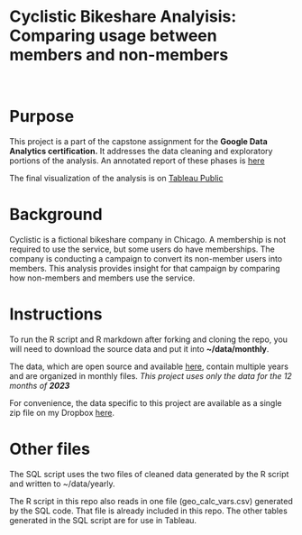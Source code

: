 Cyclistic Bikeshare Analyisis:<br>Comparing usage between members and non-members
===
<br>

# Purpose

This project is a part of the capstone assignment for the **Google Data Analytics certification.**  It addresses the data cleaning and exploratory portions of the analysis.  An annotated report of these phases is [here](https://briancox-c.github.io/cyclistic)

The final visualization of the analysis is on [Tableau Public](https://public.tableau.com/views/CyclisticStory_17111282404990/Cyclistic?:language=en-US&:sid=&:display_count=n&:origin=viz_share_link)

# Background

Cyclistic is a fictional bikeshare company in Chicago.  A membership is not required to use the service, but some users do have memberships.  The company is conducting a campaign to convert its non-member users into members.  This analysis provides insight for that campaign by comparing how non-members and members use the service.

# Instructions

To run the R script and R markdown after forking and cloning the repo, you will need to download the source data and put it into **~/data/monthly**.

The data, which are open source and available [here](https://divvy-tripdata.s3.amazonaws.com/index.html), contain multiple years and are organized in monthly files.  *This project uses only the data for the 12 months of **2023***

For convenience, the data specific to this project are available as a single zip file on my Dropbox [here](https://www.dropbox.com/scl/fi/lkjpfymd0jfbx1a6ovl8n/monthly_data.zip?rlkey=lprave7iebdst4wvvetz43qa2&dl=0).

# Other files

The SQL script uses the two files of cleaned data generated by the R script and written to ~/data/yearly.

The R script in this repo also reads in one file (geo_calc_vars.csv) generated by the SQL code.  That file is already included in this repo.  The other tables generated in the SQL script are for use in Tableau.
